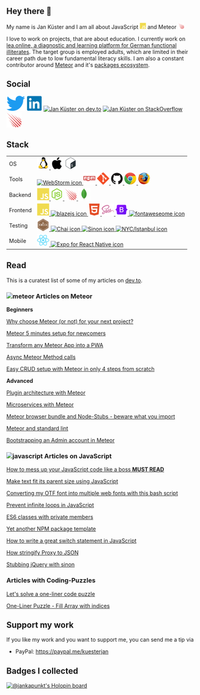 ## Hey there 👋

My name is Jan Küster and I am all about JavaScript <img src='https://raw.githubusercontent.com/devicons/devicon/master/icons/javascript/javascript-plain.svg' alt='JavaScript Icon' height='16'> and Meteor [<img src='https://raw.githubusercontent.com/devicons/devicon/master/icons/meteor/meteor-plain.svg' alt='Meteor Icon' height='16'>](https://meteor.com)

I love to work on projects, that are about education. I currently work on [lea.online, a diagnostic and learning platform for German functional illiterates](https://github.com/leaonline). The target group is employed adults, which are limited in their career path due to low fundamental literacy skills.
I am also a constant contributor around [Meteor](https://github.com/meteor/meteor) and it's [packages ecosystem](https://github.com/Meteor-Community-Packages).

## Social

[<img src='https://raw.githubusercontent.com/devicons/devicon/master/icons/twitter/twitter-original.svg' alt='Jan Küster on Twitter' height='40'>](https://twitter.com/kuester_jan)
[<img src='https://raw.githubusercontent.com/devicons/devicon/master/icons/linkedin/linkedin-original.svg' alt='Jan Küster on LinkedIn' height='40'>](https://www.linkedin.com/in/jan-kuester/)
[<img src='https://cdn.jsdelivr.net/npm/simple-icons@3.0.1/icons/dev-dot-to.svg' alt='Jan Küster on dev.to' height='40'>](https://dev.to/jankapunkt)
[<img src='https://cdn.jsdelivr.net/npm/simple-icons@3.0.1/icons/stackoverflow.svg' alt='Jan Küster on StackOverflow' height='40'>](https://stackoverflow.com/users/3098783)
[<img src='https://raw.githubusercontent.com/devicons/devicon/master/icons/meteor/meteor-plain.svg' alt='Jan Küster on the Meteor forums' height='40'>](https://forums.meteor.com/u/jkuester)


## Stack

<table>
<tbody>
<tr>
    <td>OS</td>
    <td>
        <a href="https://xubuntu.org/" title="Linux / Xubuntu">
            <img src='https://raw.githubusercontent.com/devicons/devicon/master/icons/linux/linux-original.svg' alt='Linux Xubuntu' height='32'>
        </a>
        <img src='https://raw.githubusercontent.com/devicons/devicon/master/icons/apple/apple-original.svg' alt='MacOS' height='32'>
        <a href="https://github.com/zsh-users/zsh" title="zsh with oh-my-zsh">
            <img src='https://raw.githubusercontent.com/devicons/devicon/master/icons/bash/bash-original.svg' alt='Linux Xubuntu' height='32'>
        </a>
    </td>
</tr>
<tr>
    <td>Tools</td>
    <td>
        <a href="https://www.jetbrains.com/webstorm/" title="WebStorm">
            <img src='https://cdn.jsdelivr.net/npm/simple-icons@3.0.1/icons/webstorm.svg' alt='WebStorm icon' height='32'>
        </a>
        <a href="https://npmjs.com" title="npm">
            <img src='https://raw.githubusercontent.com/devicons/devicon/master/icons/npm/npm-original-wordmark.svg' alt='NPM Icon' height='32'>
        </a>
        <a href="https://git-scm.org" title="git">
            <img src='https://raw.githubusercontent.com/devicons/devicon/master/icons/git/git-original.svg' alt='git icon' height='32'>
        </a>
        <a href="https://github.com" title="GitHub">
            <img src='https://raw.githubusercontent.com/devicons/devicon/master/icons/github/github-original.svg' alt='GitHub icon' height='32'>
        </a>
        <a href="https://www.google.com/chrome/" title="Chrome">
            <img src='https://raw.githubusercontent.com/devicons/devicon/master/icons/chrome/chrome-original.svg' alt='Chrome Icon' height='32'>
        </a>
        <a href="https://mozilla.org/firefox/" title="Firefox">
            <img src='https://raw.githubusercontent.com/devicons/devicon/master/icons/firefox/firefox-original.svg' alt='Firefox icon' height='32'>
        </a>
    </td>
</tr>
<tr>
    <td>Backend</td>
    <td>
        <a href="https://developer.mozilla.org/en-US/docs/Web/JavaScript" title="JavaScript">
            <img src='https://raw.githubusercontent.com/devicons/devicon/master/icons/javascript/javascript-plain.svg' alt='javascript icon' height='32'>
        </a>        
        <a href="https://nodejs.org/" title="NodeJs">
            <img src='https://raw.githubusercontent.com/devicons/devicon/master/icons/nodejs/nodejs-original.svg' alt='NodeJs icon' height='32'>
        </a>        
        <a href="https://meteor.com/" title="Meteor">
            <img src='https://raw.githubusercontent.com/devicons/devicon/master/icons/meteor/meteor-original.svg' alt='Meteor icon' height='32'>
        </a>
        <a href="https://mongodb.com/" title="MongoDB">
            <img src='https://raw.githubusercontent.com/devicons/devicon/master/icons/mongodb/mongodb-original.svg' alt='MongoDB icon' height='32'>
        </a>
    </td>
</tr>
<tr>
    <td>Frontend</td>
    <td>
        <a href="https://developer.mozilla.org/en-US/docs/Web/JavaScript" title="JavaScript">
            <img src='https://raw.githubusercontent.com/devicons/devicon/master/icons/javascript/javascript-plain.svg' alt='javascript' height='32'>
        </a>
        <a href="https://blazejs.org" title="Blaze JS">
            <img src='https://cdn.rawgit.com/meteor/blaze/master/images/logo.svg' alt='blazejs icon' height='32'>
        </a>
        <a href="https://developer.mozilla.org/en-US/docs/Glossary/HTML5" title="HTML 5">
            <img src='https://raw.githubusercontent.com/devicons/devicon/master/icons/html5/html5-plain.svg' alt='HTML Icon' height='32'>
        </a>
        <a href="https://sass-lang.com/" title="SASS/SCSS">
            <img src='https://raw.githubusercontent.com/devicons/devicon/master/icons/sass/sass-original.svg' alt='SASS Icon' height='32'>
        </a>
        <a href="https://getbootstrap.com" title="Bootstrap 4 and 5">
            <img src='https://raw.githubusercontent.com/devicons/devicon/master/icons/bootstrap/bootstrap-original.svg' alt='Bootstrap Icon' height='32'>
        </a>
        <a href="https://fontawesome.com" title="Fontawesome 5 and 6">
            <img src='https://cdn.jsdelivr.net/npm/simple-icons@3.0.1/icons/fontawesome.svg' alt='fontaweseome icon' height='32'>
        </a>
    </td>
</tr>
<tr>
    <td>Testing</td>
    <td>
        <a href="https://mochajs.org/" title="Mocha">
            <img src='https://raw.githubusercontent.com/devicons/devicon/master/icons/mocha/mocha-plain.svg' alt='Mocha icon' height='32'>
        </a>
        <a href="https://www.chaijs.com" title="Chai">
            <img src='http://chaijs.com/img/chai-logo.png' alt='Chai icon' height='32'>
        </a>
        <a href="https://www.sinonjs.org" title="Sinon">
            <img src='https://sinonjs.org/assets/images/logo.png' alt='Sinon icon' height='32'>
        </a>
        <a href="https://istanbul.js.org/" title="NYC/Istanbul">
            <img src='https://avatars.githubusercontent.com/u/13523395?s=200&v=4' alt='NYC/Istanbul icon' height='32'>
        </a>
    </td>
</tr>
<tr>
    <td>Mobile</td>
    <td>
        <a href="https://reactnative.dev/" title="React Native">
            <img src='https://raw.githubusercontent.com/devicons/devicon/master/icons/react/react-original.svg' alt='React Native icon' height='32'>
        </a>
        <a href="https://expo.dev/" title="Expo for React Native">
            <img src='https://github.com/expo/expo/raw/main/.github/resources/banner.png' alt='Expo for React Native icon' height='32'>
        </a>
    </td>
</tr>
</tbody>
</table>

## Read

This is a curatest list of some of my articles on [dev.to](https://dev.to/).

### <img src='https://cdn.jsdelivr.net/npm/simple-icons@3.0.1/icons/meteor.svg' alt='meteor' height='16'> Articles on Meteor

**Beginners**

[Why choose Meteor (or not) for your next project?](https://dev.to/jankapunkt/why-choose-meteor-or-not-for-your-next-project-1gnh)

[Meteor 5 minutes setup for newcomers](https://dev.to/jankapunkt/meteor-5-minutes-setup-for-newcomers-1aga)

[Transform any Meteor App into a PWA](https://dev.to/jankapunkt/transform-any-meteor-app-into-a-pwa-4k44)

[Async Meteor Method calls](https://dev.to/jankapunkt/async-meteor-method-calls-24f9)

[Easy CRUD setup with Meteor in only 4 steps from scratch](https://dev.to/jankapunkt/easy-crud-setup-with-meteor-in-only-4-steps-from-scratch-4m9n)

**Advanced**

[Plugin architecture with Meteor](https://dev.to/jankapunkt/plugin-architecture-with-meteor-4jl4)

[Microservices with Meteor](https://dev.to/jankapunkt/microservices-with-meteor-40la)

[Meteor browser bundle and Node-Stubs - beware what you import ](https://dev.to/jankapunkt/meteor-browser-bundle-and-node-stubs-beware-what-you-import-342f)

[Meteor and standard lint](https://dev.to/jankapunkt/meteor-and-standard-lint-gg7)

[Bootstrapping an Admin account in Meteor](https://dev.to/jankapunkt/bootstrapping-an-admin-account-in-meteor-408b)


### <img src='https://cdn.jsdelivr.net/npm/simple-icons@3.0.1/icons/javascript.svg' alt='javascript' height='16'> Articles on JavaScript

[How to mess up your JavaScript code like a boss **MUST READ**](https://dev.to/jankapunkt/how-to-mess-up-your-javascript-code-like-a-boss-pa9)

[Make text fit its parent size using JavaScript](https://dev.to/jankapunkt/make-text-fit-it-s-parent-size-using-javascript-m40)

[Converting my OTF font into multiple web fonts with this bash script](https://dev.to/jankapunkt/converting-my-otf-font-into-multiple-web-fonts-with-this-bash-script-m1l)

[Prevent infinite loops in JavaScript](https://dev.to/jankapunkt/prevent-infinite-loops-in-javascript-4n5o)

[ES6 classes with private members](https://dev.to/jankapunkt/es6-classes-with-private-members-144d)

[Yet another NPM package template](https://dev.to/jankapunkt/yet-another-npm-package-template-270k)

[How to write a great switch statement in JavaScript](https://dev.to/jankapunkt/how-to-write-a-great-switch-statement-in-javascript-265)

[How stringify Proxy to JSON](https://dev.to/jankapunkt/how-stringify-proxy-to-json-10oe)

[Stubbing jQuery with sinon](https://dev.to/jankapunkt/stubbin-jquery-with-sinon-adp)



### Articles with Coding-Puzzles

[Let's solve a one-liner code puzzle](https://dev.to/jankapunkt/let-s-solve-a-one-liner-code-puzzle-2351)

[One-Liner Puzzle - Fill Array with indices](https://dev.to/jankapunkt/one-liner-puzzle-fill-array-with-indices-fk)


## Support my work

If you like my work and you want to support me, you can send me a tip via 

- PayPal: https://paypal.me/kuesterjan

## Badges I collected

[![@jankapunkt's Holopin board](https://holopin.io/api/user/board?user=jankapunkt)](https://holopin.io/@jankapunkt)


